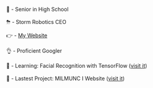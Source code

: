 🧠 - Senior in High School
<br></br>
⛈ - Storm Robotics CEO
<br></br>
👉 - <a href="http://ashwinmudaliar.com" target="_blank"> My Website </a>
<br></br>
👌 - Proficient Googler
<br></br>
🌱 - Learning: Facial Recognition with TensorFlow (<a href="https://awesome-turtle.surge.sh/" target="_blank" >visit it</a>)
<br></br>
🌱 - Lastest Project: MILMUNC I Website (<a href="https://milmunc.surge.sh/" target="_blank" >visit it</a>)
